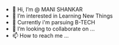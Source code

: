 - 👋 Hi, I’m @ MANI SHANKAR
- 👀 I’m interested in Learning New Things
- 🌱 Currently i'm parsuing B-TECH
- 💞️ I’m looking to collaborate on ...
- 📫 How to reach me ...

<!---
MANI-11102004/MANI-11102004 is a ✨ special ✨ repository because its `README.md` (this file) appears on your GitHub profile.
You can click the Preview link to take a look at your changes.
--->
